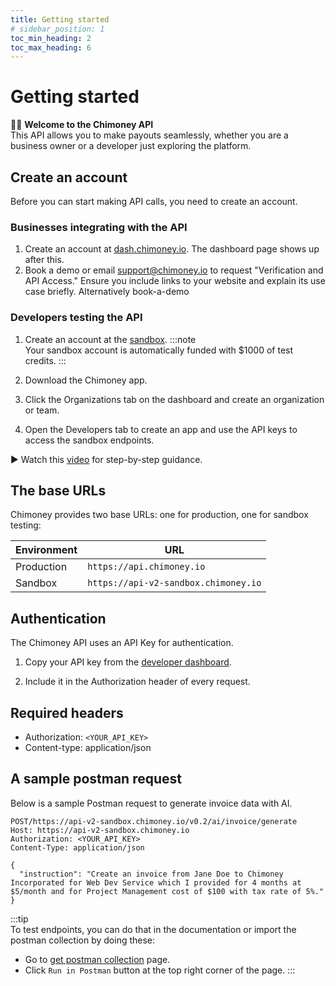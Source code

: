 ```yaml
---
title: Getting started
# sidebar_position: 1
toc_min_heading: 2
toc_max_heading: 6
---
```


# Getting started   

👋🏽 **Welcome to the Chimoney API**   
This API allows you to make payouts seamlessly, whether you are a business owner or a developer just exploring the platform.


## Create an account
Before you can start making API calls, you need to create an account. 

### Businesses integrating with the API
1. Create an account at [dash.chimoney.io](https://dash.chimoney.io). The dashboard page shows up after this.
2. Book a demo or email support@chimoney.io to request "Verification and API Access." Ensure you include links to your website and explain its use case briefly.
 Alternatively book-a-demo


### Developers testing the API 
1. Create an account at the [sandbox](https://Sandbox.Chimoney.io).
:::note  
Your sandbox account is automatically funded with $1000 of test credits.
:::

2. Download the Chimoney app.
3. Click the Organizations tab on the dashboard and create an organization or team.
4. Open the Developers tab to create an app and use the API keys to access the sandbox endpoints.

▶️ Watch this [video](https://www.loom.com/share/436303eb69c44f0d9757ea0c655bed89?sid=b6a0f661-721c-4731-9873-ae6f2d25780) for step-by-step guidance.  

## The base URLs
Chimoney provides two base URLs: one for production, one for sandbox testing:  

| Environment | URL |
|-------------|-----|
| Production | `https://api.chimoney.io` |
| Sandbox | `https://api-v2-sandbox.chimoney.io` |

## Authentication 
The Chimoney API uses an API Key for authentication. 
1. Copy your API key from the [developer dashboard](https://dash.chimoney.io/developers).

2. Include it in the Authorization header of every request.  


## Required headers
- Authorization: `<YOUR_API_KEY>`
- Content-type: application/json


## A sample postman request
Below is a sample Postman request to generate invoice data with AI.
```
POST/https://api-v2-sandbox.chimoney.io/v0.2/ai/invoice/generate
Host: https://api-v2-sandbox.chimoney.io
Authorization: <YOUR_API_KEY>
Content-Type: application/json

{
  "instruction": "Create an invoice from Jane Doe to Chimoney Incorporated for Web Dev Service which I provided for 4 months at $5/month and for Project Management cost of $100 with tax rate of 5%."
}
```

:::tip  
To test endpoints, you can do that in the documentation or import the postman collection by doing these:
- Go to [get postman collection](https://documenter.getpostman.com/view/26097715/2sA3kXCzD2) page.
- Click ```Run in Postman``` button at the top right corner of the page.
:::



